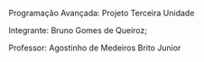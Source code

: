 Programação Avançada:
  Projeto Terceira Unidade

Integrante:
  Bruno Gomes de Queiroz;

Professor:
  Agostinho de Medeiros Brito Junior

